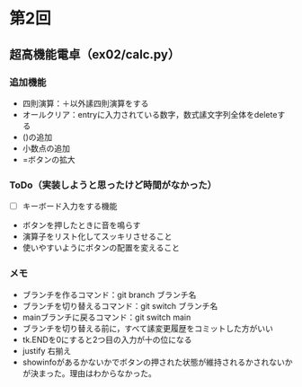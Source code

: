 # 第2回
## 超高機能電卓（ex02/calc.py）
### 追加機能
- 四則演算：＋以外䛾四則演算をする
- オールクリア：entryに入力されている数字，数式䛾文字列全体をdeleteする
- ()の追加
- 小数点の追加
- =ボタンの拡大

### ToDo（実装しようと思ったけど時間がなかった）
- [ ] キーボード入力をする機能
- ボタンを押したときに音を鳴らす
- 演算子をリスト化してスッキリさせること
- 使いやすいようにボタンの配置を変えること
### メモ
- ブランチを作るコマンド：git branch ブランチ名
- ブランチを切り替えるコマンド：git switch ブランチ名
- mainブランチに戻るコマンド：git switch main
- ブランチを切り替える前に，すべて䛾変更履歴をコミットした方がいい
- tk.ENDを0にすると2つ目の入力が十の位になる
- justify 右揃え
- showinfoがあるかないかでボタンの押された状態が維持されるかされないかが決まった。理由はわからなかった。